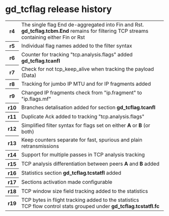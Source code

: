 <h1>gd_tcflag release history</h1>
<table>
<body>
<tr>
<th>r4</th><td>The single flag End de-aggregated into Fin and Rst.
  <br><b>gd_tcflag.tcbm.End</b> remains for filtering TCP streams containing either Fin or Rst</td></tr>
<th>r5</th><td>Individual flag names added to the filter syntax</td></tr>
  <th>r6</th><td>Counter for tracking "tcp.analysis.flags" added <b>gd_tcflag.tcanfl</b></td></tr>
<th>r7</th><td>Check for not tcp_keep_alive when tracking the payload (Data)</td></tr>
<th>r8</th><td>Tracking for jumbo IP MTU and for IP fragments added</td></tr>
<th>r9</th><td>Changed IP fragments check from "ip.fragment" to "ip.flags.mf"</td></tr>
<th>r10</th><td>Branches detalisation added for section <b>gd_tcflag.tcanfl</b></td></tr>
<th>r11</th><td>Duplicate Ack added to tracking "tcp.analysis.flags"</td></tr>
<th>r12</th><td>Simplified filter syntax for flags set on either <b>A</b> or <b>B</b> (or both)</td></tr>
<th>r13</th><td>Keep counters separate for fast, spurious and plain retransmissions</td></tr>
<th>r14</th><td>Support for multiple passes in TCP analysis tracking</td></tr>
<th>r15</th><td>TCP analysis differentiation between peers <b>A</b> and <b>B</b> added</td></tr>
<th>r16</th><td>Statistics section <b>gd_tcflag.tcstatfl</b> added</td></tr>
<tr><th>r17</th><td>Sections activation made configurable</td></tr>
<tr><th>r18</th><td>TCP window size field tracking added to the statistics</td></tr>
<tr><th>r19</th><td>TCP bytes in flight tracking added to the statistics
  <br>TCP flow control stats grouped under <b>gd_tcflag.tcstatfl.fc</b></td></tr>
</tbody>
</table>
